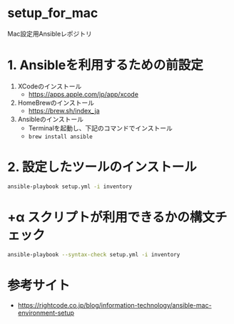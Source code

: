 # setup_for_mac
Mac設定用Ansibleレポジトリ

# 1. Ansibleを利用するための前設定
1. XCodeのインストール
    - https://apps.apple.com/jp/app/xcode
2. HomeBrewのインストール
    - https://brew.sh/index_ja
3. Ansibleのインストール
    - Terminalを起動し、下記のコマンドでインストール
    - ```brew install ansible```

# 2. 設定したツールのインストール
```zsh
ansible-playbook setup.yml -i inventory
```

# +α スクリプトが利用できるかの構文チェック
```zsh
ansible-playbook --syntax-check setup.yml -i inventory
```

# 参考サイト
- https://rightcode.co.jp/blog/information-technology/ansible-mac-environment-setup
